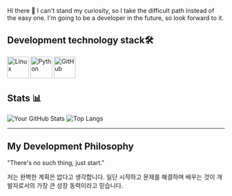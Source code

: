 <head1> Hi there 👋 </head1>
I can't stand my curiosity, so I take the difficult path instead of the easy one.
I'm going to be a developer in the future, so look forward to it.

## Development technology stack🛠️

<p align="left">
  <img src="https://cdn.jsdelivr.net/gh/devicons/devicon@latest/icons/linux/linux-original.svg" width="50" alt="Linux" />
  <img src="https://cdn.jsdelivr.net/gh/devicons/devicon@latest/icons/python/python-original-wordmark.svg" width="50" alt="Python" />
  <img src="https://cdn.jsdelivr.net/gh/devicons/devicon@latest/icons/github/github-original-wordmark.svg" width="50" alt="GitHub" />
</p>

## Stats 📊
![Your GitHub Stats](https://github-readme-stats.vercel.app/api?username=Lukascruise&show_icons=true&theme=nord)
![Top Langs](https://github-readme-stats.vercel.app/api/top-langs/?username=Lukascruise&layout=compact&theme=nord)

---
## My Development Philosophy
"There's no such thing, just start."

저는 완벽한 계획은 없다고 생각합니다. 일단 시작하고 문제를 해결하며 배우는 것이 개발자로서의 가장 큰 성장 동력이라고 믿습니다.


